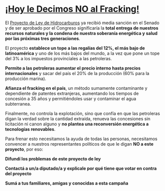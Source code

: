 # [¡Hoy le Decimos NO al Fracking!](#legislatives)

El [Proyecto de Ley de Hidrocarburos](billInfo/) ya recibió media sanción en el
Senado y de ser aprobado por el Congreso significaría la **total entrega de
nuestros recursos naturales y la condena de nuestra soberanía energética y salud
por las próximas tres generaciones**.

El proyecto **establece un tope a las regalías del 12%, el más bajo de
latinoamérica** y uno de los más bajos del mundo, a la vez que pone un tope del
3% a los impuestos provinciales a las petroleras.

**Permite a las petroleras aumentar el precio interno hasta precios
internacionales** y sacar del país el 20% de la producción (60% para la
producción marina).

**Afianza el fracking en el país**, un método sumamente contaminante y
dependiente de patentes extranjeras, aumentando los tiempos de concesión a 35
años y permitiéndoles usar y contaminar el agua subterranea.

Finalmente, no controla la explotación, sino que confía en que las petroleras
digan la verdad sobre la cantidad extraída, renueva las concesiones sin
licitación ni canon alguno y **no plantea una reconversión energética a
tecnologías renovables**.

Para frenar esto necesitamos la ayuda de todas las personas, necesitamos
convencer a nuestros representantes políticos de que le digan **NO a este
proyecto**, por eso:

<span class="glyphicon glyphicon-bullhorn"><!-- Icon --></span> **Difundí los
problemas de este proyecto de ley**

<span class="glyphicon glyphicon-earphone"><!-- Icon --></span> **Contactá a
un/a diputado/a y explicale por qué tiene que votar en contra del proyecto**

<span class="glyphicon glyphicon-heart"><!-- Icon --></span> **Sumá a tus
familiares, amigas y conocidas a esta campaña**
